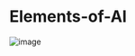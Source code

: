 # Elements-of-AI

![image](https://user-images.githubusercontent.com/53813514/101346627-d7262b80-38ae-11eb-9828-37e9544f3e00.png)
